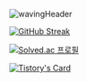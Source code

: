 
![wavingHeader](https://capsule-render.vercel.app/api?type=waving&height=200&text=I'm%20Charlotte!&fontAlign=80&fontAlignY=40&color=gradient)

<!--
[GitHub stats](https://github-readme-stats.vercel.app/api?username=devCharlotte&include_all_commits=true&show_icons=true&theme=radical)
-->

[![GitHub Streak](https://streak-stats.demolab.com/?user=devCharlotte&theme=highcontrast)](https://git.io/streak-stats)

[![Solved.ac
프로필](http://mazassumnida.wtf/api/v2/generate_badge?boj=devcharlotte)](https://solved.ac/devcharlotte)

[![Tistory's Card](https://github-readme-tistory-card.vercel.app/api?name={dev-charlotte}&postId={default})](https://github.com/loosie/github-readme-tistory-card)

